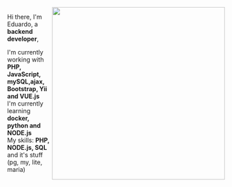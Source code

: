 <img style="min-width:  400px !important;" src="https://www.capthronetechnologies.com/assets/images/web-application-development.png" min-width="400px" max-width="400px" width="400px" align="right">

<div align="left" class="column-text">
	
<p style="min-width: 800px !important;"> 

Hi there, I'm Eduardo, a <strong>backend developer</strong>,

I'm currently working with <strong> PHP, JavaScript, mySQL,ajax, Bootstrap, Yii and VUE.js </strong><br> I'm currently learning <strong> docker, python and NODE.js </strong> <br>My skills: <strong> PHP, NODE.js, SQL </strong> and it's stuff (pg, my, lite, maria) <strong>

</p>
